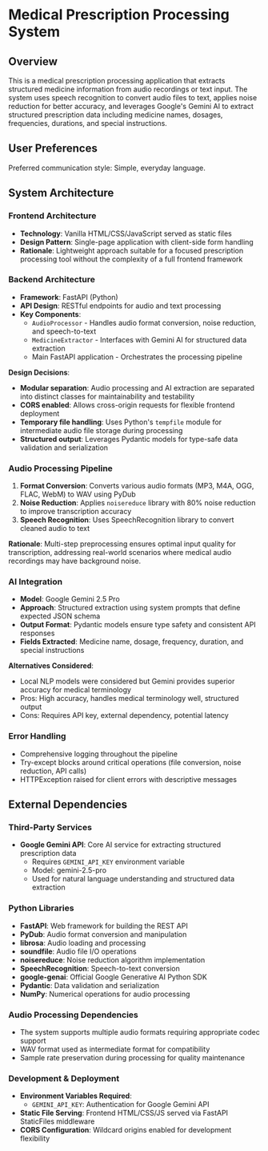 # Medical Prescription Processing System

## Overview

This is a medical prescription processing application that extracts structured medicine information from audio recordings or text input. The system uses speech recognition to convert audio files to text, applies noise reduction for better accuracy, and leverages Google's Gemini AI to extract structured prescription data including medicine names, dosages, frequencies, durations, and special instructions.

## User Preferences

Preferred communication style: Simple, everyday language.

## System Architecture

### Frontend Architecture
- **Technology**: Vanilla HTML/CSS/JavaScript served as static files
- **Design Pattern**: Single-page application with client-side form handling
- **Rationale**: Lightweight approach suitable for a focused prescription processing tool without the complexity of a full frontend framework

### Backend Architecture
- **Framework**: FastAPI (Python)
- **API Design**: RESTful endpoints for audio and text processing
- **Key Components**:
  - `AudioProcessor` - Handles audio format conversion, noise reduction, and speech-to-text
  - `MedicineExtractor` - Interfaces with Gemini AI for structured data extraction
  - Main FastAPI application - Orchestrates the processing pipeline

**Design Decisions**:
- **Modular separation**: Audio processing and AI extraction are separated into distinct classes for maintainability and testability
- **CORS enabled**: Allows cross-origin requests for flexible frontend deployment
- **Temporary file handling**: Uses Python's `tempfile` module for intermediate audio file storage during processing
- **Structured output**: Leverages Pydantic models for type-safe data validation and serialization

### Audio Processing Pipeline
1. **Format Conversion**: Converts various audio formats (MP3, M4A, OGG, FLAC, WebM) to WAV using PyDub
2. **Noise Reduction**: Applies `noisereduce` library with 80% noise reduction to improve transcription accuracy
3. **Speech Recognition**: Uses SpeechRecognition library to convert cleaned audio to text

**Rationale**: Multi-step preprocessing ensures optimal input quality for transcription, addressing real-world scenarios where medical audio recordings may have background noise.

### AI Integration
- **Model**: Google Gemini 2.5 Pro
- **Approach**: Structured extraction using system prompts that define expected JSON schema
- **Output Format**: Pydantic models ensure type safety and consistent API responses
- **Fields Extracted**: Medicine name, dosage, frequency, duration, and special instructions

**Alternatives Considered**: 
- Local NLP models were considered but Gemini provides superior accuracy for medical terminology
- Pros: High accuracy, handles medical terminology well, structured output
- Cons: Requires API key, external dependency, potential latency

### Error Handling
- Comprehensive logging throughout the pipeline
- Try-except blocks around critical operations (file conversion, noise reduction, API calls)
- HTTPException raised for client errors with descriptive messages

## External Dependencies

### Third-Party Services
- **Google Gemini API**: Core AI service for extracting structured prescription data
  - Requires `GEMINI_API_KEY` environment variable
  - Model: gemini-2.5-pro
  - Used for natural language understanding and structured data extraction

### Python Libraries
- **FastAPI**: Web framework for building the REST API
- **PyDub**: Audio format conversion and manipulation
- **librosa**: Audio loading and processing
- **soundfile**: Audio file I/O operations
- **noisereduce**: Noise reduction algorithm implementation
- **SpeechRecognition**: Speech-to-text conversion
- **google-genai**: Official Google Generative AI Python SDK
- **Pydantic**: Data validation and serialization
- **NumPy**: Numerical operations for audio processing

### Audio Processing Dependencies
- The system supports multiple audio formats requiring appropriate codec support
- WAV format used as intermediate format for compatibility
- Sample rate preservation during processing for quality maintenance

### Development & Deployment
- **Environment Variables Required**:
  - `GEMINI_API_KEY`: Authentication for Google Gemini API
- **Static File Serving**: Frontend HTML/CSS/JS served via FastAPI StaticFiles middleware
- **CORS Configuration**: Wildcard origins enabled for development flexibility